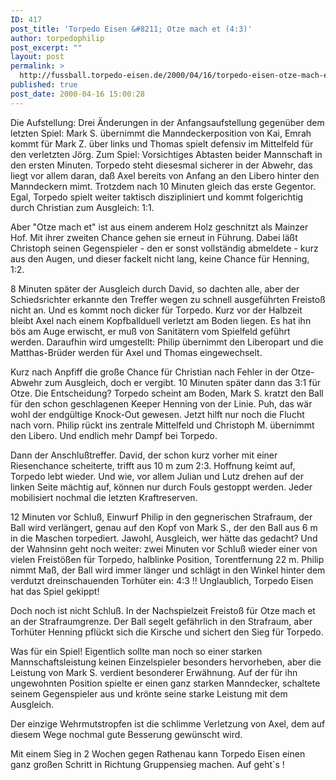 ```yaml
---
ID: 417
post_title: 'Torpedo Eisen &#8211; Otze mach et (4:3)'
author: torpedophilip
post_excerpt: ""
layout: post
permalink: >
  http://fussball.torpedo-eisen.de/2000/04/16/torpedo-eisen-otze-mach-et-43/
published: true
post_date: 2000-04-16 15:00:28
---
```

Die Aufstellung: Drei Änderungen in der Anfangsaufstellung gegenüber dem letzten Spiel: Mark S. übernimmt die Manndeckerposition von   Kai, Emrah kommt für Mark Z. über links und Thomas spielt defensiv im Mittelfeld für den verletzten Jörg.
Zum Spiel: Vorsichtiges Abtasten beider Mannschaft in den ersten Minuten. Torpedo steht diesesmal sicherer in der Abwehr, das liegt vor allem daran, daß Axel bereits von Anfang an den Libero hinter den Manndeckern mimt. Trotzdem nach 10 Minuten gleich das erste Gegentor. Egal, Torpedo spielt weiter taktisch diszipliniert und kommt folgerichtig durch Christian zum Ausgleich: 1:1.

Aber "Otze mach et" ist aus einem anderem Holz geschnitzt als Mainzer Hof. Mit ihrer zweiten Chance gehen sie erneut in Führung. Dabei läßt Christoph seinen Gegenspieler - den er sonst vollständig abmeldete - kurz aus den Augen, und dieser fackelt nicht lang, keine Chance für Henning, 1:2.

8 Minuten später der Ausgleich durch David, so dachten alle, aber der Schiedsrichter erkannte den Treffer wegen zu schnell ausgeführten Freistoß nicht an. Und es kommt noch dicker für Torpedo. Kurz vor der Halbzeit bleibt Axel nach einem Kopfballduell verletzt am Boden liegen. Es hat ihn bös am Auge erwischt, er muß von Sanitätern vom Spielfeld geführt werden. Daraufhin wird umgestellt: Philip übernimmt den Liberopart und die Matthas-Brüder werden für Axel und Thomas eingewechselt.

Kurz nach Anpfiff die große Chance für Christian nach Fehler in der Otze-Abwehr zum Ausgleich, doch er vergibt. 10 Minuten später dann das 3:1 für Otze. Die Entscheidung? Torpedo scheint am Boden, Mark S. kratzt den Ball für den schon geschlagenen Keeper Henning von der Linie. Puh, das wär wohl der endgültige Knock-Out gewesen. Jetzt hilft nur noch die Flucht nach vorn. Philip rückt ins zentrale Mittelfeld und Christoph M. übernimmt den Libero. Und endlich mehr Dampf bei Torpedo.

Dann der Anschlußtreffer. David, der schon kurz vorher mit einer Riesenchance scheiterte, trifft aus 10 m zum 2:3. Hoffnung keimt auf, Torpedo lebt wieder. Und wie, vor allem Julian und Lutz drehen auf der linken Seite mächtig auf, können nur durch Fouls gestoppt werden. Jeder mobilisiert nochmal die letzten Kraftreserven.

12 Minuten vor Schluß, Einwurf Philip in den gegnerischen Strafraum, der Ball wird verlängert, genau auf den Kopf von Mark S., der den Ball aus 6 m in die Maschen torpediert. Jawohl, Ausgleich, wer hätte das gedacht? Und der Wahnsinn geht noch weiter: zwei Minuten vor Schluß wieder einer von vielen Freistößen für Torpedo, halblinke Position, Torentfernung 22 m. Philip nimmt Maß, der Ball wird immer länger und schlägt in den Winkel hinter dem verdutzt dreinschauenden Torhüter ein: 4:3 !! Unglaublich, Torpedo Eisen hat das Spiel gekippt!

Doch noch ist nicht Schluß. In der Nachspielzeit Freistoß für Otze mach et an der Strafraumgrenze. Der Ball segelt gefährlich in den Strafraum, aber Torhüter Henning pflückt sich die Kirsche und sichert den Sieg für Torpedo.

Was für ein Spiel! Eigentlich sollte man noch so einer starken Mannschaftsleistung keinen Einzelspieler besonders hervorheben, aber die Leistung von Mark S. verdient besonderer Erwähnung. Auf der für ihn ungewohnten Position spielte er einen ganz starken Manndecker, schaltete seinem Gegenspieler aus und krönte seine starke Leistung mit dem Ausgleich.

Der einzige Wehrmutstropfen ist die schlimme Verletzung von Axel, dem auf diesem Wege nochmal gute Besserung gewünscht wird.

Mit einem Sieg in 2 Wochen gegen Rathenau kann Torpedo Eisen einen ganz großen Schritt in Richtung Gruppensieg machen. Auf geht`s !